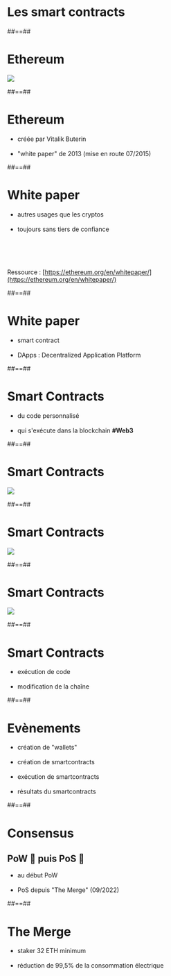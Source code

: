 <!-- .slide: class="transition bg-white" -->

# Les smart contracts

##==##

# Ethereum

<!-- .slide: class="full-center" -->

![](./assets/images/03-usecases/ethereum.svg)

##==##

# Ethereum

- créée par Vitalik Buterin
<br><br>
- "white paper" de 2013 (mise en route 07/2015)

##==##

# White paper

- autres usages que les cryptos
<br><br>
- toujours sans tiers de confiance

<br><br><br><br>
Ressource : [https://ethereum.org/en/whitepaper/](https://ethereum.org/en/whitepaper/)

##==##

# White paper

- smart contract
<br><br>
- DApps : Decentralized Application Platform

##==##

# Smart Contracts

- du code personnalisé
<br><br>
- qui s'exécute dans la blockchain **#Web3**

##==##

# Smart Contracts

<!-- .slide: class="full-center" -->

![](./assets/images/03-usecases/smartcontract-0.svg)

##==##

# Smart Contracts

<!-- .slide: class="full-center" -->

![](./assets/images/03-usecases/smartcontract-1.svg)

##==##

# Smart Contracts

<!-- .slide: class="full-center" -->

![](./assets/images/03-usecases/smartcontract-2.svg)

##==##

# Smart Contracts

- exécution de code
<br><br>
- modification de la chaîne

##==##

# Evènements

- création de "wallets"
<br><br>
- création de smartcontracts
<br><br>
- exécution de smartcontracts
  <br><br>
- résultats du smartcontracts

##==##

# Consensus

## PoW 💪 puis PoS 🤑

- au début PoW
<br><br>
- PoS depuis "The Merge" (09/2022)

##==##

# The Merge

- staker 32 ETH minimum
<br><br>
- réduction de 99,5% de la consommation électrique
